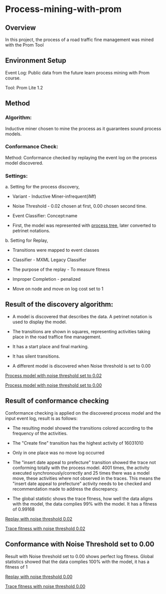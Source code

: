 # Process-mining-with-prom

## Overview

In this project, the process of a road traffic fine management was mined with the Prom Tool

## Environment Setup
Event Log: Public data from the future learn process mining with Prom course.

Tool: Prom Lite 1.2

## Method
### Algorithm:
Inductive miner chosen to mine the process as it guarantees sound process models. 

### Conformance Check:
Method: Conformance checked by replaying the event log on the process model discovered.

### Settings: 

a. Setting for the process discovery, 

   * Variant - Inductive Miner-infrequent(iMf)
    
   * Noise Threshold - 0.02 chosen at first, 0.00 chosen second time.
    
   * Event Classifier: Concept:name
    
   * First, the model was represented with [process tree](https://github.com/Folasade/process-mining-with-prom/blob/master/images/process-tree.jpg), later converted to petrinet notations.

b. Setting for Replay,

   * Transitions were mapped to event classes
    
   * Classifier - MXML Legacy Classifier
    
   * The purpose of the replay - To measure fitness
    
   * Improper Completion - penalized
    
   * Move on node and move on log cost set to 1

## Result of the discovery algorithm: 
    
   * A model is discovered that describes the data. A petrinet notation is used to display the model. 
    
   * The transitions are shown in squares, representing activities taking place in the road traffice fine management. 
    
   * It has a start place and final marking. 
    
   * It has silent transitions.
    
   * A different model is discovered when Noise threshold is set to 0.00

   [Process model with noise threshold set to 0.02](https://github.com/Folasade/process-mining-with-prom/blob/master/images/pmodel-noisethreshold0.02.jpg)
    
   [Process model with noise threshold set to 0.00](https://github.com/Folasade/process-mining-with-prom/blob/master/images/pmodel-noisethreshold0.00.jpg)
    
## Result of conformance checking
 
 Conformance checking is applied on the discovered process model and the input event log, result is as follows:

   * The resulting model showed the transitions colored according to the frequency of the activities. 

   * The "Create fine" transition has the highest activity of 16031010

   * Only in one place was no move log occurred
 
   * The "insert date appeal to prefecture" transition showed the trace not conforming totally with the process model. 4001 times, the activity executed       synchronously/correctly and 25 times there was a model move, these activities where not observed in the traces. This means the "insert date appeal to prefecture" activity needs to be checked and recommendation made to address the discrepancy.
   
   * The global statistic shows the trace fitness, how well the data aligns with the model, the data complies 99% with the model. It has a fitness of 0.99168 

   [Replay with noise threshold 0.02](https://github.com/Folasade/process-mining-with-prom/blob/master/images/replay-with-nt0.02.jpg)
   
   [Trace fitness with noise threshold 0.02](https://github.com/Folasade/process-mining-with-prom/blob/master/images/tracefitness-with-nt0.02.jpg)
  
  
  ## Conformance with Noise Threshold set to 0.00
   
   Result with Noise threshold set to 0.00 shows perfect log fitness. Global statistics showed that the data complies 100% with the model, it has a fitness of 1

   [Replay with noise threshold 0.00](https://github.com/Folasade/process-mining-with-prom/blob/master/images/replay-with-nt0.00.jpg)
   
   [Trace fitness with noise threshold 0.00](https://github.com/Folasade/process-mining-with-prom/blob/master/images/tracefitness-with-nt0.00.jpg)
   
   
   
   
